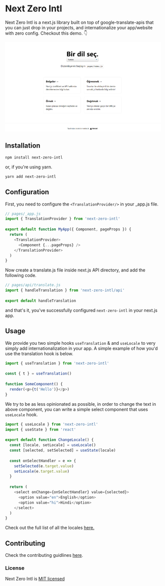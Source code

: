 # Next Zero Intl

Next Zero Intl is a next.js library built on top of google-translate-apis that you can just drop in your projects, and internationalize your app/website with zero config. Checkout this demo. 👇

[![Demo App](./preview.png)](https://next-zero-intl-demo.vercel.app/)

## Installation

```sh
npm install next-zero-intl
```

or, if you're using yarn.

```sh
yarn add next-zero-intl
```

## Configuration

First, you need to configure the `<TranslationProvider/>` in your \_app.js file.

```js
// pages/_app.js
import { TranslationProvider } from 'next-zero-intl'

export default function MyApp({ Component, pageProps }) {
  return (
    <TranslationProvider>
      <Component {...pageProps} />
    </TranslationProvider>
  )
}
```

Now create a translate.js file inside next.js API directory, and add the following code.

```js
// pages/api/translate.js
import { handleTranslation } from 'next-zero-intl/api'

export default handleTranslation
```

and that's it, you've successfully configured `next-zero-intl` in your next.js app.

## Usage

We provide you two simple hooks `useTranslation` & and `useLocale` to very simply add internationalization in your app. A simple example of how you'd use the translation hook is below.

```js
import { useTranslation } from 'next-zero-intl'

const { t } = useTranslation()

function SomeComponent() {
  render(<p>{t('Hello')}</p>)
}
```

We try to be as less opinionated as possible, in order to change the text in above component, you can write a simple select component that uses `useLocale` hook.

```js
import { useLocale } from 'next-zero-intl'
import { useState } from 'react'

export default function ChangeLocale() {
  const [locale, setLocale] = useLocale()
  const [selected, setSelected] = useState(locale)

  const onSelectHandler = e => {
    setSelected(e.target.value)
    setLocale(e.target.value)
  }

  return (
    <select onChange={onSelectHandler} value={selected}>
      <option value="en">English</option>
      <option value="hi">Hindi</option>
    </select>
  )
}
```

Check out the full list of all the locales [here.](https://github.com/jaisharx/next-zero-intl/blob/main/demo/components/langs.js)

## Contributing

Check the contributing guidlines [here]("").

### License

Next Zero Intl is [MIT licensed]('https://github.com/jaisharx/next-zero-intl/blob/main/LICENSE')
